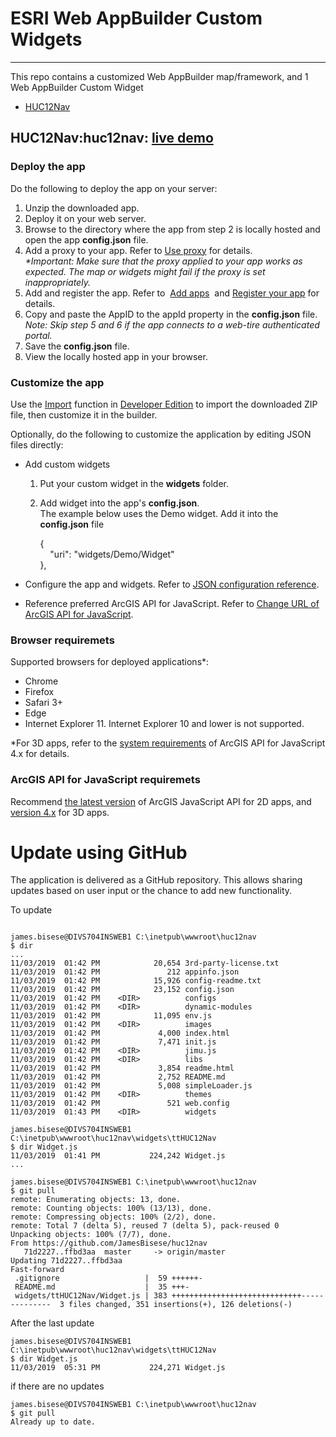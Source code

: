 # ESRI Web AppBuilder Custom Widgets
____
This repo contains a customized Web AppBuilder
map/framework, and 1 Web AppBuilder Custom Widget
- [HUC12Nav](https://github.com/JamesBisese/huc12nav/blob/master/widgets/ttHUC12Nav/README.md)

## HUC12Nav:huc12nav: [live demo](https://insdev1.tetratech.com/huc12nav/)

### Deploy the app

Do the following to deploy the app on your server:

1.  Unzip the downloaded app.
2.  Deploy it on your web server.
3.  Browse to the directory where the app from step 2 is locally hosted and open the app **config.json** file.
4.  Add a proxy to your app. Refer to [Use proxy](http://doc.arcgis.com/en/web-appbuilder/manage-apps/use-proxy.htm) for details.  
    _*Important: Make sure that the proxy applied to your app works as expected. The map or widgets might fail if the proxy is set inappropriately._
5.  Add and register the app. Refer to  [Add apps](http://doc.arcgis.com/en/arcgis-online/share-maps/add-items.htm)  and [Register your app](http://doc.arcgis.com/en/arcgis-online/share-maps/add-items.htm#REG_APP) for details.
6.  Copy and paste the AppID to the appId property in the **config.json** file.  
    _Note: Skip step 5 and 6 if the app connects to a web-tire authenticated portal._
7.  Save the **config.json** file.
8.  View the locally hosted app in your browser.

### Customize the app

Use the [Import](https://developers.arcgis.com/web-appbuilder/guide/create-import-app.htm#ESRI_SECTION1_CD827E29515941F490AF21F6F2404E35) function in [Developer Edition](https://developers.arcgis.com/web-appbuilder/) to import the downloaded ZIP file, then customize it in the builder.

Optionally, do the following to customize the application by editing JSON files directly:

*   Add custom widgets
    1.  Put your custom widget in the **widgets** folder.
    2.  Add widget into the app's **config.json**.  
        The example below uses the Demo widget. Add it into the **config.json** file  

        {  
            "uri": "widgets/Demo/Widget"  
        },

*   Configure the app and widgets. Refer to [JSON configuration reference](https://developers.arcgis.com/web-appbuilder/api-reference/app-configuration.htm).
*   Reference preferred ArcGIS API for JavaScript. Refer to [Change URL of ArcGIS API for JavaScript](https://developers.arcgis.com/web-appbuilder/sample-code/change-url-of-arcgis-api-for-javascript.htm).

### Browser requiremets

Supported browsers for deployed applications*:

*   Chrome
*   Firefox
*   Safari 3+
*   Edge
*   Internet Explorer 11\. Internet Explorer 10 and lower is not supported.

*For 3D apps, refer to the [system requirements](https://developers.arcgis.com/javascript/beta/guide/system-requirements/index.html) of ArcGIS API for JavaScript 4.x for details.

### ArcGIS API for JavaScript requiremets

Recommend [the latest version](https://developers.arcgis.com/javascript/jshelp/whats_new.html) of ArcGIS JavaScript API for 2D apps, and [version 4.x](https://developers.arcgis.com/javascript/) for 3D apps.

# Update using GitHub

The application is delivered as a GitHub repository.  This allows sharing
updates based on user input or the chance to add new functionality.

To update

~~~~

james.bisese@DIVS704INSWEB1 C:\inetpub\wwwroot\huc12nav
$ dir
...
11/03/2019  01:42 PM            20,654 3rd-party-license.txt
11/03/2019  01:42 PM               212 appinfo.json
11/03/2019  01:42 PM            15,926 config-readme.txt
11/03/2019  01:42 PM            23,152 config.json
11/03/2019  01:42 PM    <DIR>          configs
11/03/2019  01:42 PM    <DIR>          dynamic-modules
11/03/2019  01:42 PM            11,095 env.js
11/03/2019  01:42 PM    <DIR>          images
11/03/2019  01:42 PM             4,000 index.html
11/03/2019  01:42 PM             7,471 init.js
11/03/2019  01:42 PM    <DIR>          jimu.js
11/03/2019  01:42 PM    <DIR>          libs
11/03/2019  01:42 PM             3,854 readme.html
11/03/2019  01:42 PM             2,752 README.md
11/03/2019  01:42 PM             5,008 simpleLoader.js
11/03/2019  01:42 PM    <DIR>          themes
11/03/2019  01:42 PM               521 web.config
11/03/2019  01:43 PM    <DIR>          widgets

james.bisese@DIVS704INSWEB1 C:\inetpub\wwwroot\huc12nav\widgets\ttHUC12Nav
$ dir Widget.js
11/03/2019  01:41 PM           224,242 Widget.js
...

james.bisese@DIVS704INSWEB1 C:\inetpub\wwwroot\huc12nav
$ git pull
remote: Enumerating objects: 13, done.
remote: Counting objects: 100% (13/13), done.
remote: Compressing objects: 100% (2/2), done.
remote: Total 7 (delta 5), reused 7 (delta 5), pack-reused 0
Unpacking objects: 100% (7/7), done.
From https://github.com/JamesBisese/huc12nav
   71d2227..ffbd3aa  master     -> origin/master
Updating 71d2227..ffbd3aa
Fast-forward
 .gitignore                   |  59 ++++++-
 README.md                    |  35 +++-
 widgets/ttHUC12Nav/Widget.js | 383 +++++++++++++++++++++++++++++--------------  3 files changed, 351 insertions(+), 126 deletions(-)
 ~~~~
After the last update
 ~~~~
james.bisese@DIVS704INSWEB1 C:\inetpub\wwwroot\huc12nav\widgets\ttHUC12Nav
$ dir Widget.js
11/03/2019  05:31 PM           224,271 Widget.js
 ~~~~
if there are no updates
~~~~
james.bisese@DIVS704INSWEB1 C:\inetpub\wwwroot\huc12nav
$ git pull
Already up to date.

~~~~
